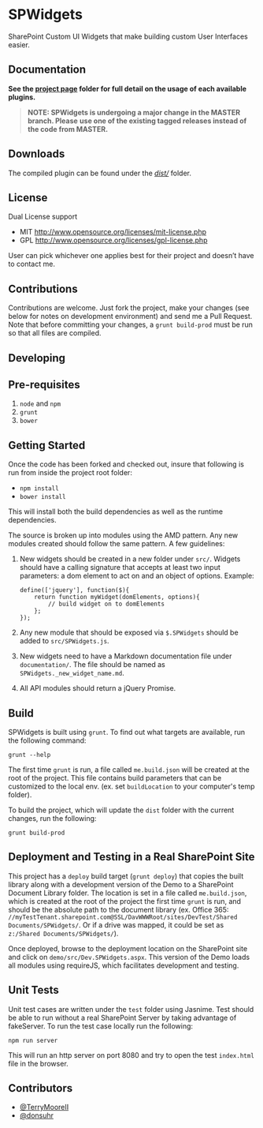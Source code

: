 SPWidgets
=========

SharePoint Custom UI Widgets that make building custom User Interfaces easier.

Documentation
-------------

**See the [project page](http://purtuga.github.com/SPWidgets/) folder for full
detail on the usage of each available plugins.**


>   **NOTE: SPWidgets is undergoing a major change in the MASTER branch. Please**
>   **use one of the existing tagged releases instead of the code from MASTER.**


Downloads
---------

The compiled plugin can be found under the [_dist/_](https://github.com/purtuga/SPWidgets/tree/master/dist) folder.


License
-------

Dual License support

-   MIT http://www.opensource.org/licenses/mit-license.php
-   GPL http://www.opensource.org/licenses/gpl-license.php

User can pick whichever one applies best for their project and doesn’t have to contact me.


Contributions
-------------

Contributions are welcome. Just fork the project, make your changes (see below for notes on development environment) and send me a Pull Request.  Note that before committing your changes, a `grunt build-prod` must be run so that all files are compiled.


Developing
----------

## Pre-requisites

1.  `node` and `npm`
2.  `grunt`
3.  `bower`

## Getting Started

Once the code has been forked and checked out, insure that following is run from inside the project root folder:

-   `npm install`
-   `bower install`

This will install both the build dependencies as well as the runtime dependencies.

The source is broken up into modules using the AMD pattern. Any new modules created should follow the same pattern. A few guidelines:

1.  New widgets should be created in a new folder under `src/`. Widgets should have a calling signature that accepts at least two input parameters: a dom element to act on and an object of options. Example:

        define(['jquery'], function($){
            return function myWidget(domElements, options){
                // build widget on to domElements
            };
        });

2.  Any new module that should be exposed via `$.SPWidgets` should be added to `src/SPWidgets.js`.

3.  New widgets need to have a Markdown documentation file under `documentation/`. The file should be named as `SPWidgets._new_widget_name.md`.

3.  All API modules should return a jQuery Promise.


## Build

SPWidgets is built using `grunt`. To find out what targets are available, run the following command:

    grunt --help

The first time `grunt` is run, a file called `me.build.json` will be created at the root of the project. This file contains build parameters that can be customized to the local env. (ex. set `buildLocation` to your computer's temp folder).

To build the project, which will update the `dist` folder with the current changes, run the following:

    grunt build-prod


## Deployment and Testing in a Real SharePoint Site

This project has a `deploy` build target (`grunt deploy`) that copies the built library along with a development version of the Demo to a SharePoint Document Library folder.  The location is set in a file called `me.build.json`, which is created at the root of the project the first time `grunt` is run, and should be the absolute path to the document library (ex. Office 365: `//myTestTenant.sharepoint.com@SSL/DavWWWRoot/sites/DevTest/Shared Documents/SPWidgets/`. Or if a drive was mapped, it could be set as `z:/Shared Documents/SPWidgets/`).

Once deployed, browse to the deployment location on the SharePoint site and click on `demo/src/Dev.SPWidgets.aspx`. This version of the Demo loads all modules using requireJS, which facilitates development and testing.


## Unit Tests

Unit test cases are written under the `test` folder using Jasnime.  Test should be able to run without a real SharePoint Server by taking advantage of fakeServer. To run the test case locally run the following:

    npm run server

This will run an http server on port 8080 and try to open the test `index.html` file in the browser.


## Contributors

-   [@TerryMooreII](https://github.com/TerryMooreII)
-   [@donsuhr](https://github.com/donsuhr)



